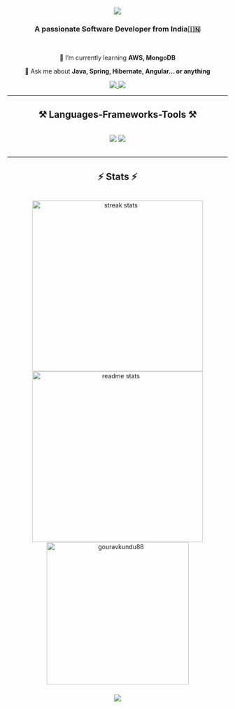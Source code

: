 <!-- <img align="right" src="https://visitor-badge.laobi.icu/badge?page_id=salesp07.salesp07" /> -->

<h1 align="center">
<img src="https://readme-typing-svg.herokuapp.com?font=Righteous&size=35&duration=4000&pause=1000&color=04A5F7&random=false&width=435&lines=Hi+There!!+%F0%9F%91%8B;I'm+Gourav+Kundu!!;" />
</h1>

<h3 align="center">A passionate Software Developer from India🇮🇳</h3>

<br/>

<div align="center">

<!-- 🔭 I’m currently working on **TCS** -->

🌱 I’m currently learning **AWS, MongoDB**

💬 Ask me about **Java, Spring, Hibernate, Angular... or anything** <!--[here](https://github.com/salesp07/salesp07/issues)**-->

<!--⚡ Fun fact **Game of Thrones Night's Watch cloaks are made from Ikea rugs**-->

</div>

<div align="center">
<a href="mailto:gourvk88@gmail.com">
<img src="https://img.shields.io/badge/Gmail-333333?style=for-the-badge&logo=gmail&logoColor=red" />
</a>
<a href="https://www.linkedin.com/in/gouravkundu/" target="_blank">
<img src="https://img.shields.io/badge/LinkedIn-0077B5?style=for-the-badge&logo=linkedin&logoColor=white" target="_blank" />
</a>
</div>

<hr/>

<h2 align="center">⚒️ Languages-Frameworks-Tools ⚒️</h2>
<br/>
<div align="center">
<img src="https://skillicons.dev/icons?i=java,spring,hibernate,angular,ts,html,css,tailwind,mysql,mongodb,aws," />
<img src="https://skillicons.dev/icons?i=eclipse,idea,vscode,git,github,postman,docker" /><br>
</div>

<br/>
<hr/>

<h2 align="center">⚡ Stats ⚡</h2>
<br>
<div align=center>
<img width=390 src="https://github-readme-streak-stats-salesp07.vercel.app/?user=gouravkundu88&count_private=true&theme=react&border_radius=10" alt="streak stats"/>
<img width=390 src="https://github-readme-stats-salesp07.vercel.app/api?username=gouravkundu88&count_private=true&show_icons=true&theme=react&rank_icon=github&border_radius=10" alt="readme stats" />
<br/>
<img width=325 align="center" src="https://github-readme-stats-salesp07.vercel.app/api/top-langs/?username=gouravkundu88&langs_count=8&layout=compact&theme=react&border_radius=10&size_weight=0.5&count_weight=0.5" alt="gouravkundu88"/>
</div>
<h3 align="center">
<img src="https://readme-typing-svg.herokuapp.com/?font=Righteous&size=25&center=true&vCenter=true&width=500&height=70&duration=4000&lines=Thanks+for+visiting!+✌️;+Shoot+me+a+message+on+Linkedin!;I'm+always+down+to+collab+:)">
</h3>
<br/>


<!--GIT-HUB LOGO-->
<!--https://github.com/tandpfun/skill-icons#readme-->



